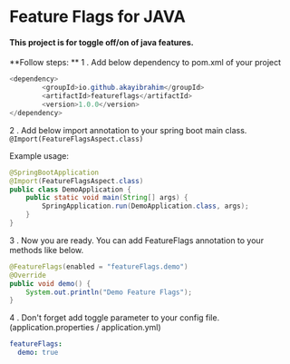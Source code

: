# Feature Flags for JAVA

#### This project is for toggle off/on of java features.

**Follow steps: **
1 . Add below dependency to pom.xml of your project
```java
<dependency>
		<groupId>io.github.akayibrahim</groupId>
		<artifactId>featureflags</artifactId>
		<version>1.0.0</version>
</dependency>
```
2 . Add below import annotation to your spring boot main class.
`@Import(FeatureFlagsAspect.class)`

Example usage:
```java
@SpringBootApplication
@Import(FeatureFlagsAspect.class)
public class DemoApplication {
    public static void main(String[] args) {
        SpringApplication.run(DemoApplication.class, args);
    }
}
```
3 . Now you are ready. You can add FeatureFlags annotation to your methods like below.
```java
@FeatureFlags(enabled = "featureFlags.demo")
@Override
public void demo() {
	System.out.println("Demo Feature Flags");
}
```
4 . Don't forget add toggle parameter to your config file. (application.properties / application.yml)
```yaml
featureFlags:
  demo: true
```
